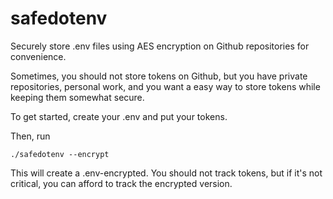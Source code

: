 # safedotenv

Securely store .env files using AES encryption on Github repositories for convenience.

Sometimes, you should not store tokens on Github, but you have private repositories, personal work, and you want a easy way to store tokens while keeping them somewhat secure.

To get started, create your .env and put your tokens.

Then, run
```
./safedotenv --encrypt
```

This will create a .env-encrypted. You should not track tokens, but if it's not critical, you can afford to track the encrypted version.
